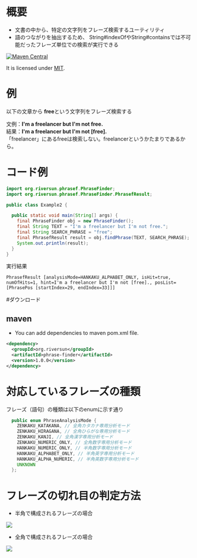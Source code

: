 # 概要
- 文書の中から、特定の文字列をフレーズ検索するユーティリティ  
- 語のつながりを抽出するため、 String#indexOfやString#containsでは不可能だったフレーズ単位での検索が実行できる  

[![Maven Central](https://maven-badges.herokuapp.com/maven-central/org.riversun/phrase-finder/badge.svg)](https://maven-badges.herokuapp.com/maven-central/org.riversun/phrase-finder)


It is licensed under [MIT](https://opensource.org/licenses/MIT).

# 例
以下の文章から **free**という文字列をフレーズ検索する

文例：**I'm a freelancer but I'm not free.**  
結果：**I'm a freelancer but I'm not [free].**  
「freelancer」にあるfreeは検索しない。freelancerというかたまりであるから。

# コード例

```java
import org.riversun.phrasef.PhraseFinder;
import org.riversun.phrasef.PhraseFinder.PhrasefResult;

public class Example2 {

  public static void main(String[] args) {
    final PhraseFinder obj = new PhraseFinder();
    final String TEXT = "I'm a freelancer but I'm not free.";
    final String SEARCH_PHRASE = "free";
    final PhrasefResult result = obj.findPhrase(TEXT, SEARCH_PHRASE);
    System.out.println(result);
  }
}
```


実行結果
```
PhrasefResult [analysisMode=HANKAKU_ALPHABET_ONLY, isHit=true, numOfHits=1, hint=I'm a freelancer but I'm not [free]., posList=[PhrasePos [startIndex=29, endIndex=33]]]

```


#ダウンロード

## maven
- You can add dependencies to maven pom.xml file.
```xml
<dependency>
  <groupId>org.riversun</groupId>
  <artifactId>phrase-finder</artifactId>
  <version>1.0.0</version>
</dependency>
```

# 対応しているフレーズの種類
フレーズ（語句）の種類は以下のenumに示す通り

```java
  public enum PhraseAnalysisMode {
    ZENKAKU_KATAKANA, // 全角カタカナ専用分析モード
    ZENKAKU_HIRAGANA, // 全角ひらがな専用分析モード
    ZENKAKU_KANJI, // 全角漢字専用分析モード
    ZENKAKU_NUMERIC_ONLY, // 全角数字専用分析モード
    HANKAKU_NUMERIC_ONLY, // 半角数字専用分析モード
    HANKAKU_ALPHABET_ONLY, // 半角英字専用分析モード
    HANKAKU_ALPHA_NUMERIC, // 半角英数字専用分析モード
    UNKNOWN
  };
 ```

# フレーズの切れ目の判定方法

- 半角で構成されるフレーズの場合

<img src="https://riversun.github.io/img/phrasef/anamode00.png">

- 全角で構成されるフレーズの場合

<img src="https://riversun.github.io/img/phrasef/anamode01.png">

